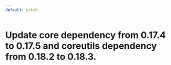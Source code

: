```yaml
---
default: patch
---
```


# Update core dependency from 0.17.4 to 0.17.5 and coreutils dependency from 0.18.2 to 0.18.3.
